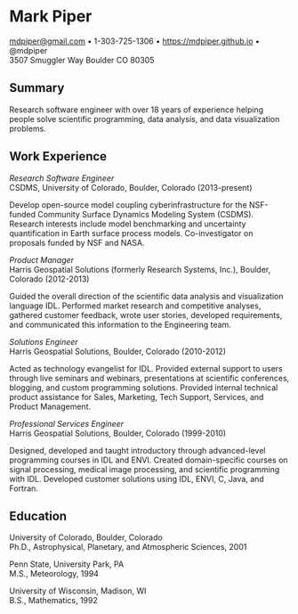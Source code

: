 # Mark Piper

mdpiper@gmail.com &bull;
1-303-725-1306 &bull;
https://mdpiper.github.io &bull;
@mdpiper  
3507 Smuggler Way Boulder CO 80305


## Summary

Research software engineer
with over 18 years of experience
helping people solve
scientific programming, data analysis, and data visualization problems.


## Work Experience

*Research Software Engineer*  
CSDMS, University of Colorado, Boulder, Colorado (2013-present)

>
Develop open-source model coupling cyberinfrastructure
for the NSF-funded Community Surface Dynamics Modeling System (CSDMS).
Research interests include model benchmarking
and uncertainty quantification in Earth surface process models.
Co-investigator on proposals funded by NSF and NASA.

*Product Manager*  
Harris Geospatial Solutions (formerly Research Systems, Inc.),
Boulder, Colorado (2012-2013)

>
Guided the overall direction of the 
scientific data analysis and visualization language IDL.
Performed market research and competitive analyses,
gathered customer feedback,
wrote user stories,
developed requirements,
and communicated this information to the Engineering team.

*Solutions Engineer*  
Harris Geospatial Solutions, Boulder, Colorado (2010-2012)

>
Acted as technology evangelist for IDL.
Provided external support to users through
live seminars and webinars,
presentations at scientific conferences,
blogging, and custom programming solutions.
Provided internal technical product assistance
for Sales, Marketing, Tech Support, Services, and Product Management.

*Professional Services Engineer*  
Harris Geospatial Solutions, Boulder, Colorado (1999-2010)

>
Designed, developed and taught
introductory through advanced-level programming courses in IDL and ENVI.
Created domain-specific courses on signal processing,
medical image processing, and scientific programming with IDL.
Developed customer solutions using
IDL, ENVI, C, Java, and Fortran.


## Education

University of Colorado, Boulder, Colorado  
Ph.D., Astrophysical, Planetary, and Atmospheric Sciences, 2001

Penn State, University Park, PA  
M.S., Meteorology, 1994

University of Wisconsin, Madison, WI  
B.S., Mathematics, 1992

